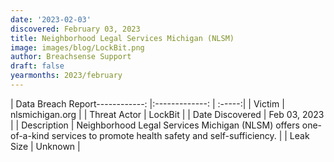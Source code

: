 ```yaml
---
date: '2023-02-03'
discovered: February 03, 2023
title: Neighborhood Legal Services Michigan (NLSM)
image: images/blog/LockBit.png
author: Breachsense Support
draft: false
yearmonths: 2023/february
---
```


| Data Breach Report------------:     |:-------------:    | :-----:|
| Victim      | nlsmichigan.org      | 
| Threat Actor      | LockBit      | 
| Date Discovered      | Feb 03, 2023      | 
| Description      | Neighborhood Legal Services Michigan (NLSM) offers one-of-a-kind services to promote health safety and self-sufficiency.      | 
| Leak Size      | Unknown      | 

